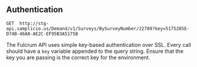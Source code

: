 ## Authentication

```plaintext
GET  http://stg-api.samplicio.us/Demand/v1/Surveys/BySurveyNumber/22789?key=5175285E-D74B-46A8-AE2C-EF95B3A5175B
```

The Fulcrum API uses simple key-based authentication over SSL. Every call should have a `key` variable appended to the query string. Ensure that the key you are passing is the correct key for the environment.